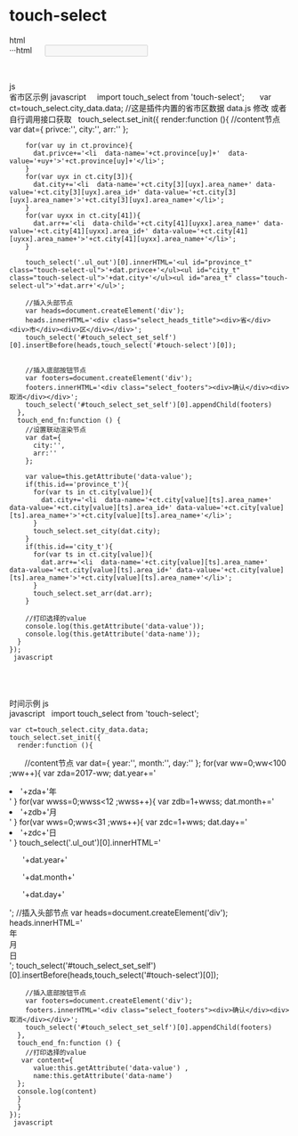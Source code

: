 # touch-select
html<br>
···html
      <input id="select_touch_start" disabled="disabled">
      <div id="touch_select_box"></div>

<br>

js<br>
省市区示例
javascript
     import touch_select from 'touch-select';
     
    var ct=touch_select.city_data.data; //这是插件内置的省市区数据 data.js 修改 或者自行调用接口获取
    touch_select.set_init({
      render:function (){
        //content节点
        var dat={
          privce:'',
          city:'',
          arr:''
        };

        for(var uy in ct.province){
          dat.privce+='<li  data-name='+ct.province[uy]+'  data-value='+uy+'>'+ct.province[uy]+'</li>';
        }
        for(var uyx in ct.city[3]){
          dat.city+='<li  data-name='+ct.city[3][uyx].area_name+' data-value='+ct.city[3][uyx].area_id+' data-value='+ct.city[3][uyx].area_name+'>'+ct.city[3][uyx].area_name+'</li>';
        }
        for(var uyxx in ct.city[41]){
          dat.arr+='<li  data-child='+ct.city[41][uyxx].area_name+' data-value='+ct.city[41][uyxx].area_id+' data-value='+ct.city[41][uyxx].area_name+'>'+ct.city[41][uyxx].area_name+'</li>';
        }

        touch_select('.ul_out')[0].innerHTML='<ul id="province_t" class="touch-select-ul">'+dat.privce+'</ul><ul id="city_t" class="touch-select-ul">'+dat.city+'</ul><ul id="area_t" class="touch-select-ul">'+dat.arr+'</ul>';

        //插入头部节点
        var heads=document.createElement('div');
        heads.innerHTML='<div class="select_heads_title"><div>省</div><div>市</div><div>区</div></div>';
        touch_select('#touch_select_set_self')[0].insertBefore(heads,touch_select('#touch-select')[0]);


        //插入底部按钮节点
        var footers=document.createElement('div');
        footers.innerHTML='<div class="select_footers"><div>确认</div><div>取消</div></div>';
        touch_select('#touch_select_set_self')[0].appendChild(footers)
      },
      touch_end_fn:function () {
        //设置联动渲染节点
        var dat={
          city:'',
          arr:''
        };

        var value=this.getAttribute('data-value');
        if(this.id=='province_t'){
          for(var ts in ct.city[value]){
            dat.city+='<li  data-name='+ct.city[value][ts].area_name+' data-value='+ct.city[value][ts].area_id+' data-value='+ct.city[value][ts].area_name+'>'+ct.city[value][ts].area_name+'</li>';
          }
          touch_select.set_city(dat.city);
        }
        if(this.id=='city_t'){
          for(var ts in ct.city[value]){
            dat.arr+='<li  data-name='+ct.city[value][ts].area_name+' data-value='+ct.city[value][ts].area_id+' data-value='+ct.city[value][ts].area_name+'>'+ct.city[value][ts].area_name+'</li>';
          }
          touch_select.set_arr(dat.arr);
        }

        //打印选择的value
        console.log(this.getAttribute('data-value'));
        console.log(this.getAttribute('data-name'));
      }
    });
     javascript
     


<br><br><br>
时间示例
js<br>
javascript
   import touch_select from 'touch-select';
     
    var ct=touch_select.city_data.data;
    touch_select.set_init({
      render:function (){
        //content节点
        var dat={
         year:'',
         month:'',
         day:''
         };
         for(var ww=0;ww<100 ;ww++){
         var zda=2017-ww;
         dat.year+='<li data-name="year" data-value='+zda+'>'+zda+'年</li>'
         }
         for(var wwss=0;wwss<12 ;wwss++){
         var zdb=1+wwss;
         dat.month+='<li data-name="month" data-value='+zdb+'>'+zdb+'月</li>'
         }
         for(var wws=0;wws<31 ;wws++){
         var zdc=1+wws;
         dat.day+='<li data-name="day" data-value='+zdc+'>'+zdc+'日</li>'
         }
         touch_select('.ul_out')[0].innerHTML='<ul class="touch-select-ul">'+dat.year+'</ul><ul class="touch-select-ul">'+dat.month+'</ul><ul class="touch-select-ul">'+dat.day+'</ul>';
        //插入头部节点
        var heads=document.createElement('div');
        heads.innerHTML='<div class="select_heads_title"><div>年</div><div>月</div><div>日</div></div>';
        touch_select('#touch_select_set_self')[0].insertBefore(heads,touch_select('#touch-select')[0]);


        //插入底部按钮节点
        var footers=document.createElement('div');
        footers.innerHTML='<div class="select_footers"><div>确认</div><div>取消</div></div>';
        touch_select('#touch_select_set_self')[0].appendChild(footers)
      },
      touch_end_fn:function () {
        //打印选择的value
       var content={
          value:this.getAttribute('data-value') ,
          name:this.getAttribute('data-name')
      };
      console.log(content)
      }
      }
    });
     javascript
     


